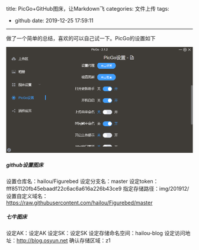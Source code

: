 title: PicGo+GitHub图床，让Markdown飞
categories: 文件上传
tags:
  - github
date: 2019-12-25 17:59:11

---
做了一个简单的总结，喜欢的可以自己试一下。PicGo的设置如下

<!-- more -->

![](https://raw.githubusercontent.com/hailou/Figurebed/master/img/201912/20191225180540.png)
##### github设置图床
设置仓库名：hailou/Figurebed
设定分支名：master
设定token：fff851120fb45ebaadf22c6ac6a616a226b43ce9
指定存储路径：img/201912/
设置自定义域名：https://raw.githubusercontent.com/hailou/Figurebed/master

##### 七牛图床
设定AK：设定AK
设定SK：设定SK
设定存储命名空间：hailou-blog
设定访问地址：http://blog.osyun.net
确认存储区域：z1